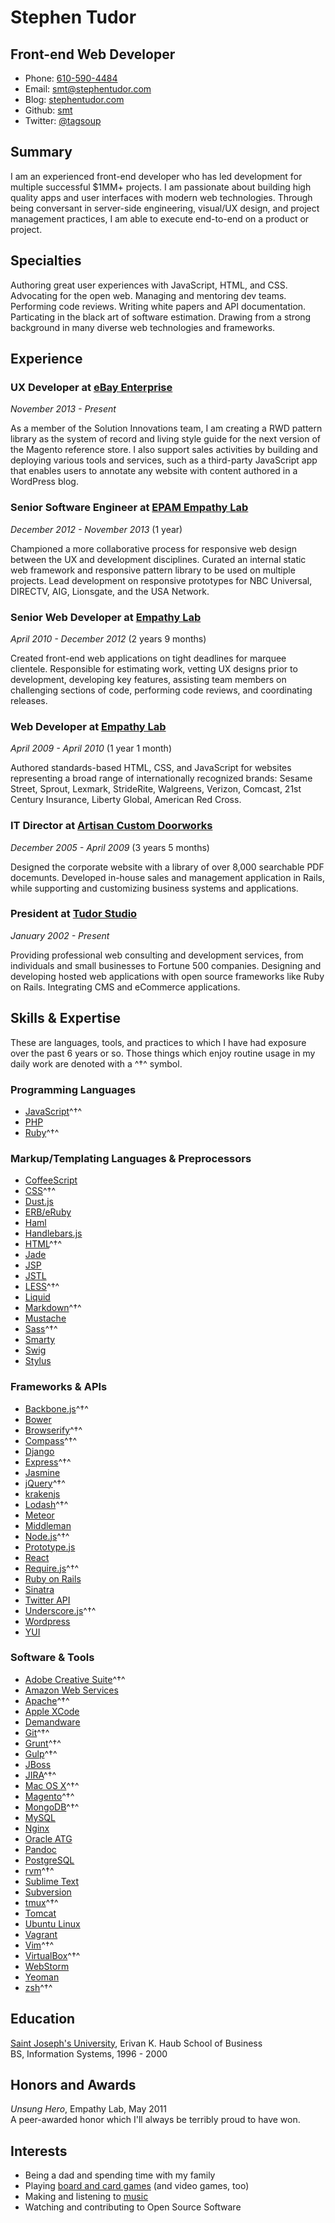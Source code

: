 Stephen Tudor
=============

Front-end Web Developer
-----------------------

- Phone: [610-590-4484](tel://610-590-4484)
- Email: <smt@stephentudor.com>
- Blog: [stephentudor.com](http://stephentudor.com)
- Github: [smt](http://github.com/smt)
- Twitter: [\@tagsoup](http://twitter.com/tagsoup)


Summary
-------

I am an experienced front-end developer who has led development for multiple
successful $1MM+ projects. I am passionate about building high quality apps and
user interfaces with modern web technologies. Through being conversant in
server-side engineering, visual/UX design, and project management practices,
I am able to execute end-to-end on a product or project.


Specialties
-----------

Authoring great user experiences with JavaScript, HTML, and CSS. Advocating for
the open web. Managing and mentoring dev teams. Performing code reviews.
Writing white papers and API documentation. Particating in the black art of
software estimation. Drawing from a strong background in many diverse web
technologies and frameworks.


Experience
----------

### **UX Developer** at [eBay Enterprise](http://ebayenterprise.com)

*November 2013 - Present*

As a member of the Solution Innovations team, I am creating a RWD pattern
library as the system of record and living style guide for the next version of
the Magento reference store. I also support sales activities by building and
deploying various tools and services, such as a third-party JavaScript app that
enables users to annotate any website with content authored in a WordPress
blog.

### **Senior Software Engineer** at [EPAM Empathy Lab](http://epam.com/empathylab)

*December 2012 - November 2013* (1 year)

Championed a more collaborative process for responsive web design between the
UX and development disciplines. Curated an internal static web framework and
responsive pattern library to be used on multiple projects. Lead development
on responsive prototypes for NBC Universal, DIRECTV, AIG, Lionsgate, and the
USA Network.

### **Senior Web Developer** at [Empathy Lab](http://empathylab.com)

*April 2010 - December 2012* (2 years 9 months)

Created front-end web applications on tight deadlines for marquee clientele.
Responsible for estimating work, vetting UX designs prior to development,
developing key features, assisting team members on challenging sections of
code, performing code reviews, and coordinating releases.

### **Web Developer** at [Empathy Lab](http://empathylab.com)

*April 2009 - April 2010* (1 year 1 month)

Authored standards-based HTML, CSS, and JavaScript for websites representing
a broad range of internationally recognized brands: Sesame Street, Sprout,
Lexmark, StrideRite, Walgreens, Verizon, Comcast, 21st Century Insurance,
Liberty Global, American Red Cross.

### **IT Director** at [Artisan Custom Doorworks](http://artisandoorworks.com)

*December 2005 - April 2009* (3 years 5 months)

Designed the corporate website with a library of over 8,000 searchable PDF
docemunts. Developed in-house sales and management application in Rails, while
supporting and customizing business systems and applications.

### **President** at [Tudor Studio](http://tudorstudio.com)

*January 2002 - Present*

Providing professional web consulting and development services, from
individuals and small businesses to Fortune 500 companies. Designing and
developing hosted web applications with open source frameworks like Ruby on
Rails. Integrating CMS and eCommerce applications.


Skills & Expertise
------------------

These are languages, tools, and practices to which I have had exposure over the
past 6 years or so. Those things which enjoy routine usage in my daily work are
denoted with a ^†^ symbol.

### Programming Languages

- [JavaScript](http://developer.mozilla.org/en/JavaScript)^†^
- [PHP](http://php.net)
- [Ruby](http://ruby-lang.org)^†^

### Markup/Templating Languages & Preprocessors

- [CoffeeScript](http://coffeescript.org)
- [CSS](http://www.w3.org/Style/CSS/Overview.en.html)^†^
- [Dust.js](http://linkedin.github.io/dustjs)
- [ERB/eRuby](http://en.wikipedia.org/wiki/ERuby)
- [Haml](http://haml.info)
- [Handlebars.js](http://handlebarsjs.com)
- [HTML](http://developers.whatwg.org)^†^
- [Jade](http://jade-lang.com)
- [JSP](http://www.oracle.com/technetwork/java/javaee/jsp)
- [JSTL](http://docs.oracle.com/javaee/5/tutorial/doc/bnakc.html)
- [LESS](http://lesscss.org)^†^
- [Liquid](http://liquidmarkup.org)
- [Markdown](http://daringfireball.net/projects/markdown)^†^
- [Mustache](http://mustache.github.io)
- [Sass](http://sass-lang.com)^†^
- [Smarty](http://smarty.net)
- [Swig](http://paularmstrong.github.io/swig)
- [Stylus](http://learnboost.github.io/stylus)

### Frameworks & APIs

- [Backbone.js](http://backbonejs.org)^†^
- [Bower](http://bower.io)
- [Browserify](http://browserify.org)^†^
- [Compass](http://compass-style.org)^†^
- [Django](http://www.djangoproject.com)
- [Express](http://expressjs.com)^†^
- [Jasmine](http://jasmine.github.io)
- [jQuery](http://jquery.com)^†^
- [krakenjs](http://krakenjs.com)
- [Lodash](http://lodash.com)^†^
- [Meteor](http://meteor.com)
- [Middleman](http://middlemanapp.com)
- [Node.js](http://nodejs.org)^†^
- [Prototype.js](http://prototypejs.org)
- [React](http://facebook.github.io/react)
- [Require.js](http://requirejs.org)^†^
- [Ruby on Rails](http://rubyonrails.org)
- [Sinatra](http://sinatrarb.com)
- [Twitter API](http://dev.twitter.com)
- [Underscore.js](http://underscorejs.org)^†^
- [Wordpress](http://wordpress.org)
- [YUI](http://developer.yahoo.com/yui)

### Software & Tools

- [Adobe Creative Suite](http://www.adobe.com/products/creativesuite.html)^†^
- [Amazon Web Services](http://aws.amazon.com)
- [Apache](http://apache.org)^†^
- [Apple XCode](http://developer.apple.com)
- [Demandware](http://demandware.com)
- [Git](http://git-scm.com)^†^
- [Grunt](http://gruntjs.com)^†^
- [Gulp](http://gulpjs.com)^†^
- [JBoss](http://jboss.org)
- [JIRA](http://atlassian.com/software/jira)^†^
- [Mac OS X](http://apple.com/macosx)^†^
- [Magento](http://magento.com)^†^
- [MongoDB](http://mongodb.org)^†^
- [MySQL](http://mysql.com)
- [Nginx](http://wiki.nginx.org)
- [Oracle ATG](http://www.oracle.com/us/products/applications/web-commerce/atg)
- [Pandoc](http://johnmacfarlane.net/pandoc)
- [PostgreSQL](http://postgresql.org)
- [rvm](http://rvm.beginrescueend.com)^†^
- [Sublime Text](http://www.sublimetext.com)
- [Subversion](http://svn.apache.org)
- [tmux](http://tmux.sourceforge.net)^†^
- [Tomcat](http://tomcat.apache.com)
- [Ubuntu Linux](http://ubuntu.com)
- [Vagrant](http://vagrantup.com)
- [Vim](http://www.vim.org)^†^
- [VirtualBox](http://virtualbox.org)^†^
- [WebStorm](http://jetbrains.com/webstorm)
- [Yeoman](http://yeoman.io)
- [zsh](http://www.zsh.org)^†^

Education
---------

[Saint Joseph's University](http://sju.edu), Erivan K. Haub School of Business    
BS, Information Systems, 1996 - 2000

Honors and Awards
-----------------

*Unsung Hero*, Empathy Lab, May 2011    
A peer-awarded honor which I'll always be terribly proud to have won.

Interests
---------

- Being a dad and spending time with my family
- Playing [board and card games](http://boardgamegeek.com/user/smtudor) (and video games, too)
- Making and listening to [music](http://www.rdio.com/people/smtudor)
- Watching and contributing to Open Source Software
